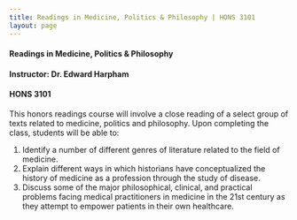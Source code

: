 ```yaml
---
title: Readings in Medicine, Politics & Philosophy | HONS 3101
layout: page
---
```


#### Readings in Medicine, Politics & Philosophy

#### Instructor: Dr. Edward Harpham

#### HONS 3101

This honors readings course will involve a close reading of a select group of texts related to medicine, politics and philosophy.  Upon completing the class, students will be able to:
1)  Identify a number of different genres of literature related to the field of medicine.
2)  Explain different ways in which historians have conceptualized the history of medicine as a profession through the study of disease.
3)  Discuss some of the major philosophical, clinical, and practical problems facing medical practitioners in medicine in the 21st century as they attempt to empower patients in their own healthcare.